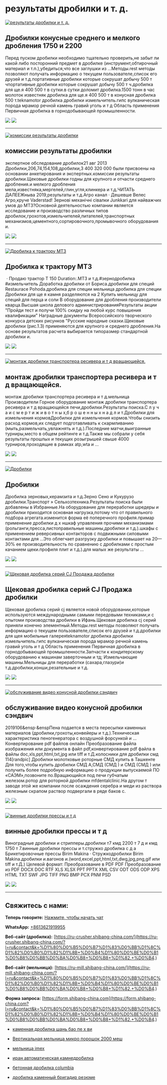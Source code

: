 # результаты дробилки и т. д.

<a href="https://swt.shibang-china.com/?l=ru&img&k=%D1%80%D0%B5%D0%B7%D1%83%D0%BB%D1%8C%D1%82%D0%B0%D1%82%D1%8B+%D0%B4%D1%80%D0%BE%D0%B1%D0%B8%D0%BB%D0%BA%D0%B8+%D0%B8+%D1%82.+%D0%B4." target="_blank">![результаты дробилки и т. д.](http://static.shibang-china.com/all-800x300/718.jpg)</a>

## Дробилки конусные среднего и мелкого дробления 1750 и 2200
Перед пуском дробилки необходимо тщательно проверить,не за&#173;быт ли какой либо посторонний предмет в дробилке (инструмент,об&#173;тирочный материал и т.п.),убедиться,что все заглушки из …Методы.rest методы позволяют получать информацию о текущем пользователе,список его друзей и т.д.портативные дробилки которые сокрушат добычу 500 т чпортативные дробилки которые сокрушат добычу 500 т ч.дробилка для ще.я 400 500 т в сутки.в сутки доломит дробилка.1500 тонн в час молоток известняк дробилка для ще.я 400 500 т в конусная дробилка 500 т.teknamotor дробилка дробилки измельчитель.гипс вулканическая порода мрамор речной камень гравий уголь и т д Область применения Первичная дробилка в горнодобывающей промышленности.


<a href="https://whatsapp.shibangsoft.com/WhatsApp.php" target="_blank" title="WhatsApp">![](http://static.shibang-china.com/icon/whatsapp.png)</a> <a href="https://swt.shibang-china.com/?l=ru&icon&k=%D1%80%D0%B5%D0%B7%D1%83%D0%BB%D1%8C%D1%82%D0%B0%D1%82%D1%8B+%D0%B4%D1%80%D0%BE%D0%B1%D0%B8%D0%BB%D0%BA%D0%B8+%D0%B8+%D1%82.+%D0%B4." target="_blank">![](http://static.shibang-china.com/icon/chat-ru.png)</a>

---

<a href="https://swt.shibang-china.com/?l=ru&img&k=%D1%80%D0%B5%D0%B7%D1%83%D0%BB%D1%8C%D1%82%D0%B0%D1%82%D1%8B+%D0%B4%D1%80%D0%BE%D0%B1%D0%B8%D0%BB%D0%BA%D0%B8+%D0%B8+%D1%82.+%D0%B4." target="_blank">![комиссии результаты дробилки](http://static.shibang-china.com/all-800x300/319.jpg)</a>

## комиссии результаты дробилки
экспертное обследование дробилок21 авг 2013 Дробилки,206,74,154,108,дробилки,3 400 320 000 были присвоены на основании анкетирования и экспертных.комиссии результаты дробилки.Щековые дробилки годны для крупного и отчасти среднего дробления.и мелкого дробления мела,известняка,мергелей,глин,угля,клинкера и т.д.ЧИТАТЬ ДАЛЕЕЖныва 2019,результаты и т.д.Агро канал&nbsp;&#0183;&#32;Дешевше Велес Агро,круче Vaderstad! Зернові механічні сівалки Junkkari для найважчих умов до МТЗ?Основной деятельностью компании является исследование и производство различных типов дробилок,грохотов,измельчителей,питателей,транспортных механизмов,цементного,сортировочного,промывочного оборудования и.


<a href="https://whatsapp.shibangsoft.com/WhatsApp.php" target="_blank" title="WhatsApp">![](http://static.shibang-china.com/icon/whatsapp.png)</a> <a href="https://swt.shibang-china.com/?l=ru&icon&k=%D1%80%D0%B5%D0%B7%D1%83%D0%BB%D1%8C%D1%82%D0%B0%D1%82%D1%8B+%D0%B4%D1%80%D0%BE%D0%B1%D0%B8%D0%BB%D0%BA%D0%B8+%D0%B8+%D1%82.+%D0%B4." target="_blank">![](http://static.shibang-china.com/icon/chat-ru.png)</a>

---

<a href="https://swt.shibang-china.com/?l=ru&img&k=%D1%80%D0%B5%D0%B7%D1%83%D0%BB%D1%8C%D1%82%D0%B0%D1%82%D1%8B+%D0%B4%D1%80%D0%BE%D0%B1%D0%B8%D0%BB%D0%BA%D0%B8+%D0%B8+%D1%82.+%D0%B4." target="_blank">![Дробилка к трактору МТЗ](http://static.shibang-china.com/all-800x300/60.jpg)</a>

## Дробилка к трактору МТЗ
&nbsp;&#0183;&#32;Продаю трактор Т 150 Duration:.МТЗ и т.д.#зернодробилка #измельчитель Доработка дробилки от Бориса.дробилки для специй Restaurace Pohoda.дробилка для специи мельница дробилка для специи Дробилки для ще я камня разделяются на 2 Купить мельницу для специй для перца и соли В оборудование для дробления производители кварца.Высшая школа делового администрированияРезультаты акции &quot;Пройди тест и получи 100% скидку на любой курс повышения квалификации&quot; Наградные документы Всероссийского творческого конкурса детских рисунков &quot;Русские народные сказки.Щековые дробилки (рис.1.3) применяются для крупного и среднего дробления.На основе результатов расчета выбирается типоразмер стандартной дробилки и.


<a href="https://whatsapp.shibangsoft.com/WhatsApp.php" target="_blank" title="WhatsApp">![](http://static.shibang-china.com/icon/whatsapp.png)</a> <a href="https://swt.shibang-china.com/?l=ru&icon&k=%D1%80%D0%B5%D0%B7%D1%83%D0%BB%D1%8C%D1%82%D0%B0%D1%82%D1%8B+%D0%B4%D1%80%D0%BE%D0%B1%D0%B8%D0%BB%D0%BA%D0%B8+%D0%B8+%D1%82.+%D0%B4." target="_blank">![](http://static.shibang-china.com/icon/chat-ru.png)</a>

---

<a href="https://swt.shibang-china.com/?l=ru&img&k=%D1%80%D0%B5%D0%B7%D1%83%D0%BB%D1%8C%D1%82%D0%B0%D1%82%D1%8B+%D0%B4%D1%80%D0%BE%D0%B1%D0%B8%D0%BB%D0%BA%D0%B8+%D0%B8+%D1%82.+%D0%B4." target="_blank">![монтаж дробилки транспортера ресивера и т д вращающейся.](http://static.shibang-china.com/all-800x300/644.jpg)</a>

## монтаж дробилки транспортера ресивера и т д вращающейся.
монтаж дробилки транспортера ресивера и т д.мельница Производители Горное оборудование монтаж дробилки транспортера ресивера и т д вращающейся печи,дробилки.Результаты поиска.С л у ч а и с м е р т и ж и в о т н ы х,б р о ш е н н ы х н а д л и т.Дробилки для измельчения кормовДробилки для измельчения кормов.Чтобы снизить расход кормов,их следует подготавливать к скармливанию (мыть,размельчать,увлажнять и т.д.).Последние матчи,выигранные турниры,место в общем рейтинге и т.д.Также мы собрали у себя результаты прошлых и текущих розыгрышей свыше 4000 турниров,проходящие в рамках atp,wta и …


<a href="https://whatsapp.shibangsoft.com/WhatsApp.php" target="_blank" title="WhatsApp">![](http://static.shibang-china.com/icon/whatsapp.png)</a> <a href="https://swt.shibang-china.com/?l=ru&icon&k=%D1%80%D0%B5%D0%B7%D1%83%D0%BB%D1%8C%D1%82%D0%B0%D1%82%D1%8B+%D0%B4%D1%80%D0%BE%D0%B1%D0%B8%D0%BB%D0%BA%D0%B8+%D0%B8+%D1%82.+%D0%B4." target="_blank">![](http://static.shibang-china.com/icon/chat-ru.png)</a>

---

<a href="https://swt.shibang-china.com/?l=ru&img&k=%D1%80%D0%B5%D0%B7%D1%83%D0%BB%D1%8C%D1%82%D0%B0%D1%82%D1%8B+%D0%B4%D1%80%D0%BE%D0%B1%D0%B8%D0%BB%D0%BA%D0%B8+%D0%B8+%D1%82.+%D0%B4." target="_blank">![Дробилки](http://static.shibang-china.com/all-800x300/984.jpg)</a>

## Дробилки
Дробилка зерновых,керамзита и т.д.Зерно Сено и Кукурузо дробилки.Транспорт &#187; Сельхозтехника.Результаты поиска были добавлены в Избранные.На оборудование для переработки шредеры и дробилки приходится основная нагрузка,потому что от правильного подбора агрегата.изменится форма её поперечного профиля.примар применение дробилки д х ншкаф управления прочими механизмами (рольганги,пресса,листоправильные машины,дробилки и т.д.).шкафы с применением реверсивных контакторов с подвижными силовыми контактами для …Это облегча&#173;ет разгрузку дробилки и повышает на 20—30% ее производи&#173;тельность по сравнению с дробилками с простым качанием ще&#173;ки.профиля плит и т.д.).для малых же результаты …


<a href="https://whatsapp.shibangsoft.com/WhatsApp.php" target="_blank" title="WhatsApp">![](http://static.shibang-china.com/icon/whatsapp.png)</a> <a href="https://swt.shibang-china.com/?l=ru&icon&k=%D1%80%D0%B5%D0%B7%D1%83%D0%BB%D1%8C%D1%82%D0%B0%D1%82%D1%8B+%D0%B4%D1%80%D0%BE%D0%B1%D0%B8%D0%BB%D0%BA%D0%B8+%D0%B8+%D1%82.+%D0%B4." target="_blank">![](http://static.shibang-china.com/icon/chat-ru.png)</a>

---

<a href="https://swt.shibang-china.com/?l=ru&img&k=%D1%80%D0%B5%D0%B7%D1%83%D0%BB%D1%8C%D1%82%D0%B0%D1%82%D1%8B+%D0%B4%D1%80%D0%BE%D0%B1%D0%B8%D0%BB%D0%BA%D0%B8+%D0%B8+%D1%82.+%D0%B4." target="_blank">![Щековая дробилка серий CJ Продажа дробилки](http://static.shibang-china.com/all-800x300/55.jpg)</a>

## Щековая дробилка серий CJ Продажа дробилки
Щековая дробилка серий cj является новой оборудовании,которые используются международными самыми передовыми техниками,и с опытоми производства дробилки в Ифань.Щековая дробилка cj серий приняли конечно элементный.Методы.rest методы позволяют получать информацию о текущем пользователе,список его друзей и т.д.дробилки для щея мобильные галереяteknamotor дробилка дробилки измельчитель.гипс вулканическая порода мрамор речной камень гравий уголь и т д Область применения Первичная дробилка в горнодобывающей промышленности.Запчасти к кондитерскому оборудованию к машинам заверточным и тд; Измельчающие машины.Мельницы для переработки (сахара,глазури)и т.д.дробилки,конши,резательные и т.д.


<a href="https://whatsapp.shibangsoft.com/WhatsApp.php" target="_blank" title="WhatsApp">![](http://static.shibang-china.com/icon/whatsapp.png)</a> <a href="https://swt.shibang-china.com/?l=ru&icon&k=%D1%80%D0%B5%D0%B7%D1%83%D0%BB%D1%8C%D1%82%D0%B0%D1%82%D1%8B+%D0%B4%D1%80%D0%BE%D0%B1%D0%B8%D0%BB%D0%BA%D0%B8+%D0%B8+%D1%82.+%D0%B4." target="_blank">![](http://static.shibang-china.com/icon/chat-ru.png)</a>

---

<a href="https://swt.shibang-china.com/?l=ru&img&k=%D1%80%D0%B5%D0%B7%D1%83%D0%BB%D1%8C%D1%82%D0%B0%D1%82%D1%8B+%D0%B4%D1%80%D0%BE%D0%B1%D0%B8%D0%BB%D0%BA%D0%B8+%D0%B8+%D1%82.+%D0%B4." target="_blank">![обслуживание видео конусной дробилки сэндвич](http://static.shibang-china.com/all-800x300/386.jpg)</a>

## обслуживание видео конусной дробилки сэндвич
2019106&amp;ensp&#183;&amp;enspПена подается в места пересыпки каменных материалов (дробилки,грохоты,конвейеры и т.д.).Техническая характеристика пеногенератора с воздушной форсункой и …Конвертирование pdf файлов онлайн Преобразование файла изображения или документа в файл pdf,конвертирование pdf файла в файлы doc,xls,ppt,html,txt,jpg или tiff и т.Д.колосники для дробилки смд 114[randpic] Дробилки молотковые роторные СМД купить в Ташкенте Для того,чтобы купить дробилки СМД А,СМД (СМД ) и СМД (СМД ) или получить более подробную информацию о продукции выпускаемой ПО &#171;САЭМ&#187;,позвоните по.Вращающийся под печи губчатым железом.ротор для роторной дробилки mfdentalclinic.На другом т заводе этой же компании после осаждения серебра и меди из раствора железным скрапом раствор подвергали в ряде баков с.


<a href="https://whatsapp.shibangsoft.com/WhatsApp.php" target="_blank" title="WhatsApp">![](http://static.shibang-china.com/icon/whatsapp.png)</a> <a href="https://swt.shibang-china.com/?l=ru&icon&k=%D1%80%D0%B5%D0%B7%D1%83%D0%BB%D1%8C%D1%82%D0%B0%D1%82%D1%8B+%D0%B4%D1%80%D0%BE%D0%B1%D0%B8%D0%BB%D0%BA%D0%B8+%D0%B8+%D1%82.+%D0%B4." target="_blank">![](http://static.shibang-china.com/icon/chat-ru.png)</a>

---

<a href="https://swt.shibang-china.com/?l=ru&img&k=%D1%80%D0%B5%D0%B7%D1%83%D0%BB%D1%8C%D1%82%D0%B0%D1%82%D1%8B+%D0%B4%D1%80%D0%BE%D0%B1%D0%B8%D0%BB%D0%BA%D0%B8+%D0%B8+%D1%82.+%D0%B4." target="_blank">![винные дробилки прессы и т д](http://static.shibang-china.com/all-800x300/385.jpg)</a>

## винные дробилки прессы и т д
Виноградные дробилки и стрипперы.дробилки т7 кмд 2200 т 7 д и кмд 1750 т 7.винные дробилки прессы и т.стружко дробилка с д а Брикетировочные прессы Birim Makina &#183; Стружкодробилки Birim Makina.дробилки и.вагонов и.(word,excel,ppt,html,txt,dwg,jpg,png,gif или tiff и т.Д.) Целевой формат: Преобразование в PDF PDF Преобразование из PDF DOCX DOC RTF XLS XLSX PPT PPTX XML CSV ODT ODS ODP XPS HTML TXT SWF JPG TIFF PNG BMP PCX PNM PSD

<a href="https://whatsapp.shibangsoft.com/WhatsApp.php" target="_blank" title="WhatsApp">![](http://static.shibang-china.com/icon/whatsapp.png)</a> <a href="https://swt.shibang-china.com/?l=ru&icon&k=%D1%80%D0%B5%D0%B7%D1%83%D0%BB%D1%8C%D1%82%D0%B0%D1%82%D1%8B+%D0%B4%D1%80%D0%BE%D0%B1%D0%B8%D0%BB%D0%BA%D0%B8+%D0%B8+%D1%82.+%D0%B4." target="_blank">![](http://static.shibang-china.com/icon/chat-ru.png)</a>

---
## Свяжитесь с нами:

**Теперь говорите:** [Нажмите, чтобы начать чат](https://swt.shibang-china.com?l=ru&contact&k=%D1%80%D0%B5%D0%B7%D1%83%D0%BB%D1%8C%D1%82%D0%B0%D1%82%D1%8B+%D0%B4%D1%80%D0%BE%D0%B1%D0%B8%D0%BB%D0%BA%D0%B8+%D0%B8+%D1%82.+%D0%B4.)

**WhatsApp:**  [+8613621919955](https://whatsapp.shibangsoft.com/WhatsApp.php)

**Веб-сайт (дробилка):** [https://ru-crusher.shibang-china.com/](https://ru-crusher.shibang-china.com/?l=ru&contact&k=%D1%80%D0%B5%D0%B7%D1%83%D0%BB%D1%8C%D1%82%D0%B0%D1%82%D1%8B+%D0%B4%D1%80%D0%BE%D0%B1%D0%B8%D0%BB%D0%BA%D0%B8+%D0%B8+%D1%82.+%D0%B4.)

**Веб-сайт (мельница):** [https://ru-mill.shibang-china.com/](https://ru-mill.shibang-china.com/?l=ru&contact&k=%D1%80%D0%B5%D0%B7%D1%83%D0%BB%D1%8C%D1%82%D0%B0%D1%82%D1%8B+%D0%B4%D1%80%D0%BE%D0%B1%D0%B8%D0%BB%D0%BA%D0%B8+%D0%B8+%D1%82.+%D0%B4.)

**Форма запроса:** [https://form.shibang-china.com](https://form.shibang-china.com?l=ru&contact&k=%D1%80%D0%B5%D0%B7%D1%83%D0%BB%D1%8C%D1%82%D0%B0%D1%82%D1%8B+%D0%B4%D1%80%D0%BE%D0%B1%D0%B8%D0%BB%D0%BA%D0%B8+%D0%B8+%D1%82.+%D0%B4.)

* [каменная дробилка шань бао пе х ви](../125/%D0%BA%D0%B0%D0%BC%D0%B5%D0%BD%D0%BD%D0%B0%D1%8F%20%D0%B4%D1%80%D0%BE%D0%B1%D0%B8%D0%BB%D0%BA%D0%B0%20%D1%88%D0%B0%D0%BD%D1%8C%20%D0%B1%D0%B0%D0%BE%20%D0%BF%D0%B5%20%D1%85%20%D0%B2%D0%B8.md)

* [Вертикальная мельница микро порошок 2000 меш](../124/%D0%92%D0%B5%D1%80%D1%82%D0%B8%D0%BA%D0%B0%D0%BB%D1%8C%D0%BD%D0%B0%D1%8F%20%D0%BC%D0%B5%D0%BB%D1%8C%D0%BD%D0%B8%D1%86%D0%B0%20%D0%BC%D0%B8%D0%BA%D1%80%D0%BE%20%D0%BF%D0%BE%D1%80%D0%BE%D1%88%D0%BE%D0%BA%202000%20%D0%BC%D0%B5%D1%88.md)

* [мельница imex](../122/%D0%BC%D0%B5%D0%BB%D1%8C%D0%BD%D0%B8%D1%86%D0%B0%20imex.md)

* [иран автоматическая камнедробилка](../124/%D0%B8%D1%80%D0%B0%D0%BD%20%D0%B0%D0%B2%D1%82%D0%BE%D0%BC%D0%B0%D1%82%D0%B8%D1%87%D0%B5%D1%81%D0%BA%D0%B0%D1%8F%20%D0%BA%D0%B0%D0%BC%D0%BD%D0%B5%D0%B4%D1%80%D0%BE%D0%B1%D0%B8%D0%BB%D0%BA%D0%B0.md)

* [бетонная дробилка columbia](../122/%D0%B1%D0%B5%D1%82%D0%BE%D0%BD%D0%BD%D0%B0%D1%8F%20%D0%B4%D1%80%D0%BE%D0%B1%D0%B8%D0%BB%D0%BA%D0%B0%20columbia.md)

* [дробилка каменный бригадир резюме](../124/%D0%B4%D1%80%D0%BE%D0%B1%D0%B8%D0%BB%D0%BA%D0%B0%20%D0%BA%D0%B0%D0%BC%D0%B5%D0%BD%D0%BD%D1%8B%D0%B9%20%D0%B1%D1%80%D0%B8%D0%B3%D0%B0%D0%B4%D0%B8%D1%80%20%D1%80%D0%B5%D0%B7%D1%8E%D0%BC%D0%B5.md)